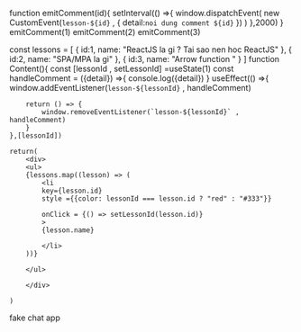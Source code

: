 function emitComment(id){
  setInterval(() =>{
    window.dispatchEvent(
      new CustomEvent(`lesson-${id}` , {
        detail:`noi dung comment ${id}`
      })
    )
  },2000)
}
emitComment(1)
emitComment(2)
emitComment(3)


const lessons = [
    {
        id:1,
        name: "ReactJS la gi ? Tai sao nen hoc ReactJS"
    },
    {
        id:2,
        name: "SPA/MPA la gi"
    },
    {
        id:3,
        name: "Arrow function "
    }
]
function Content(){
    const [lessonId , setLessonId] =useState(1)
    const handleComment = ({detail}) =>{
        console.log({detail})
    }
    useEffect(() =>{
        window.addEventListener(`lesson-${lessonId}` , handleComment)

        return () => {
            window.removeEventListener(`lesson-${lessonId}` , handleComment)
        }
    },[lessonId])
    
    return(
        <div>
        <ul>
        {lessons.map((lesson) => (
            <li 
            key={lesson.id}
            style ={{color: lessonId === lesson.id ? "red" : "#333"}}
            
            onClick = {() => setLessonId(lesson.id)} 
            >
            {lesson.name}

            </li>
        ))}

        </ul>
        
        </div>

    )
fake chat app
